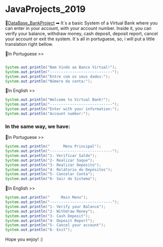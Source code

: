 # JavaProjects_2019
📌[DataBase_BankProject](https://github.com/julianasantiago100/JavaProjects_2019/tree/main/DataBase_BankProject/src) ➡ It´s a basic System of a Virtual Bank where you can enter in your account, with your account number. Inside it, you can verify your balance, withdraw money, cash deposit, deposit report, cancel your account or exit the system. It´s all in portuguese, so, i will put a little translation right bellow.

💨In Portuguese >>
```Java

System.out.println("Bem Vindo ao Banco Virtual!");
System.out.println("----------------------------");
System.out.println("Entre com os seus dados:");
System.out.println("Número da conta:");
```
💨In English >>
```Java
System.out.println("Welcome to Virtual Bank!");
System.out.println("----------------------------");
System.out.println("Enter with your information:");
System.out.println("Account number:");
```
### In the same way, we have:

💨In Portuguese >>

```Java
System.out.println("      Menu Principal");
System.out.println("----------------------------");
System.out.println("1- Verificar Saldo");
System.out.println("2- Realizar Saque");
System.out.println("3- Realizar Depósito");
System.out.println("4- Relátorio de Depósitos");
System.out.println("5- Cancelar Conta");
System.out.println("6- Sair do Sistema");
```

💨In English >>
```Java
System.out.println("     Main Menu");
System.out.println("----------------------------");
System.out.println("1- Verify your Balance");
System.out.println("2- Withdraw Money");
System.out.println("3- Cash Deposit");
System.out.println("4- Deposit Report");
System.out.println("5- Cancel your account");
System.out.println("6- Exit");
```
Hope you enjoy! :)
